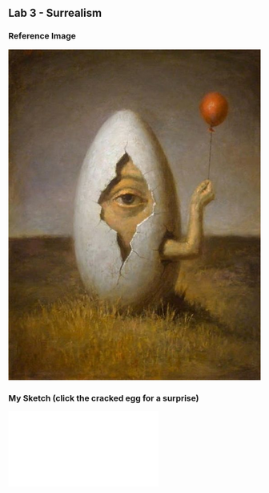## Lab 3 - Surrealism

### Reference Image
![Image](eggman.jpg)

### My Sketch (click the cracked egg for a surprise)
![File](sketch.js)
